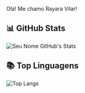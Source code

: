 Olá! Me chamo Rayara Vilar!

## 📊 GitHub Stats

![Seu Nome GitHub's Stats](https://github-readme-stats.vercel.app/api?username=RayaraVilar&show_icons=true&theme=default)

## 📚 Top Linguagens

![Top Langs](https://github-readme-stats.vercel.app/api/top-langs/?username=RayaraVilar&layout=compact&theme=default)
